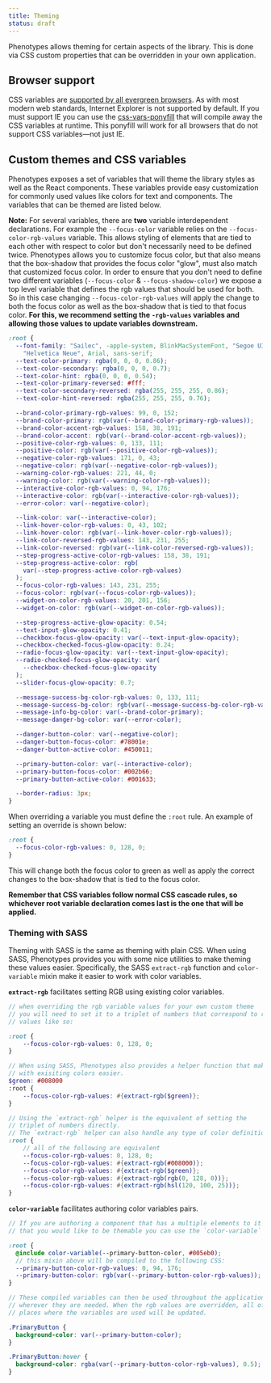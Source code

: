 ```yaml
---
title: Theming
status: draft
---
```


Phenotypes allows theming for certain aspects of the library. This is done via CSS custom properties that can be overridden in your own application.

## Browser support

CSS variables are [supported by all evergreen browsers](https://caniuse.com/#feat=css-variables). As with most modern web standards, Internet Explorer is not supported by default. If you must support IE you can use the [css-vars-ponyfill](https://jhildenbiddle.github.io/css-vars-ponyfill/#/) that will compile away the CSS variables at runtime. This ponyfill will work for all browsers that do not support CSS variables—not just IE.

## Custom themes and CSS variables

Phenotypes exposes a set of variables that will theme the library styles as well as the React components. These variables provide easy customization for commonly used values like colors for text and components. The variables that can be themed are listed below.

**Note:**
For several variables, there are **two** variable interdependent declarations. For example the `--focus-color` variable relies on the `--focus-color-rgb-values` variable. This allows styling of elements that are tied to each other with respect to color but don't necessarily need to be defined twice. Phenotypes allows you to customize focus color, but that also means that the box-shadow that provides the focus color "glow", must also match that customized focus color. In order to ensure that you don't need to define two different variables (`--focus-color` & `--focus-shadow-color`) we expose a top level variable that defines the rgb values that should be used for both. So in this case changing `--focus-color-rgb-values` will apply the change to both the focus color as well as the box-shadow that is tied to that focus color. **For this, we recommend setting the `-rgb-values` variables and allowing those values to update variables downstream.**

```css
:root {
  --font-family: "Sailec", -apple-system, BlinkMacSystemFont, "Segoe UI", Roboto,
    "Helvetica Neue", Arial, sans-serif;
  --text-color-primary: rgba(0, 0, 0, 0.86);
  --text-color-secondary: rgba(0, 0, 0, 0.7);
  --text-color-hint: rgba(0, 0, 0, 0.54);
  --text-color-primary-reversed: #fff;
  --text-color-secondary-reversed: rgba(255, 255, 255, 0.86);
  --text-color-hint-reversed: rgba(255, 255, 255, 0.76);

  --brand-color-primary-rgb-values: 99, 0, 152;
  --brand-color-primary: rgb(var(--brand-color-primary-rgb-values));
  --brand-color-accent-rgb-values: 158, 38, 191;
  --brand-color-accent: rgb(var(--brand-color-accent-rgb-values));
  --positive-color-rgb-values: 0, 133, 111;
  --positive-color: rgb(var(--positive-color-rgb-values));
  --negative-color-rgb-values: 171, 0, 43;
  --negative-color: rgb(var(--negative-color-rgb-values));
  --warning-color-rgb-values: 221, 44, 0;
  --warning-color: rgb(var(--warning-color-rgb-values));
  --interactive-color-rgb-values: 0, 94, 176;
  --interactive-color: rgb(var(--interactive-color-rgb-values));
  --error-color: var(--negative-color);

  --link-color: var(--interactive-color);
  --link-hover-color-rgb-values: 0, 43, 102;
  --link-hover-color: rgb(var(--link-hover-color-rgb-values));
  --link-color-reversed-rgb-values: 143, 231, 255;
  --link-color-reversed: rgb(var(--link-color-reversed-rgb-values));
  --step-progress-active-color-rgb-values: 158, 38, 191;
  --step-progress-active-color: rgb(
    var(--step-progress-active-color-rgb-values)
  );
  --focus-color-rgb-values: 143, 231, 255;
  --focus-color: rgb(var(--focus-color-rgb-values));
  --widget-on-color-rgb-values: 20, 201, 156;
  --widget-on-color: rgb(var(--widget-on-color-rgb-values));

  --step-progress-active-glow-opacity: 0.54;
  --text-input-glow-opacity: 0.41;
  --checkbox-focus-glow-opacity: var(--text-input-glow-opacity);
  --checkbox-checked-focus-glow-opacity: 0.24;
  --radio-focus-glow-opacity: var(--text-input-glow-opacity);
  --radio-checked-focus-glow-opacity: var(
    --checkbox-checked-focus-glow-opacity
  );
  --slider-focus-glow-opacity: 0.7;

  --message-success-bg-color-rgb-values: 0, 133, 111;
  --message-success-bg-color: rgb(var(--message-success-bg-color-rgb-values));
  --message-info-bg-color: var(--brand-color-primary);
  --message-danger-bg-color: var(--error-color);

  --danger-button-color: var(--negative-color);
  --danger-button-focus-color: #78001e;
  --danger-button-active-color: #450011;

  --primary-button-color: var(--interactive-color);
  --primary-button-focus-color: #002b66;
  --primary-button-active-color: #001633;

  --border-radius: 3px;
}
```

When overriding a variable you must define the `:root` rule. An example of setting an override is shown below:

```css
:root {
  --focus-color-rgb-values: 0, 128, 0;
}
```

This will change both the focus color to green as well as apply the correct changes to the box-shadow that is tied to the focus color.

**Remember that CSS variables follow normal CSS cascade rules, so whichever root variable declaration comes last is the one that will be applied.**

### Theming with SASS

Theming with SASS is the same as theming with plain CSS. When using SASS, Phenotypes provides you with some nice utilities to make theming these values easier. Specifically, the SASS `extract-rgb` function and `color-variable` mixin make it easier to work with color variables.

**`extract-rgb`** facilitates setting RGB using existing color variables.

```scss
// when overriding the rgb variable values for your own custom theme
// you will need to set it to a triplet of numbers that correspond to rgb
// values like so:

:root {
    --focus-color-rgb-values: 0, 128, 0;
}

// When using SASS, Phenotypes also provides a helper function that makes working
// with exisiting colors easier.
$green: #008000
:root {
    --focus-color-rgb-values: #{extract-rgb($green)};
}

// Using the `extract-rgb` helper is the equivalent of setting the
// triplet of numbers directly.
// The `extract-rgb` helper can also handle any type of color definition:
:root {
    // all of the following are equivalent
    --focus-color-rgb-values: 0, 128, 0;
    --focus-color-rgb-values: #{extract-rgb(#008000)};
    --focus-color-rgb-values: #{extract-rgb($green)};
    --focus-color-rgb-values: #{extract-rgb(rgb(0, 128, 0))};
    --focus-color-rgb-values: #{extract-rgb(hsl(120, 100, 25))};
}
```

**`color-variable`** facilitates authoring color variables pairs.

```scss
// If you are authoring a component that has a multiple elements to it
// that you would like to be themable you can use the `color-variable` mixin

:root {
  @include color-variable(--primary-button-color, #005eb0);
  // this mixin above will be compiled to the following CSS:
  --primary-button-color-rgb-values: 0, 94, 176;
  --primary-button-color: rgb(var(--primary-button-color-rgb-values));
}

// These compiled variables can then be used throughout the application
// wherever they are needed. When the rgb values are overridden, all of the
// places where the variables are used will be updated.

.PrimaryButton {
  background-color: var(--primary-button-color);
}

.PrimaryButton:hover {
  background-color: rgba(var(--primary-button-color-rgb-values), 0.5);
}
```

